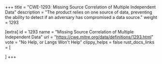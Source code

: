+++
title = "CWE-1293: Missing Source Correlation of Multiple Independent Data"
description	= "The product relies on one source of data, preventing the ability to detect if an adversary has compromised a data source."
weight = 1293

[extra]
id = 1293
name = "Missing Source Correlation of Multiple Independent Data"
url = "https://cwe.mitre.org/data/definitions/1293.html"
vote = "No Help, or Langs Won't Help"
clippy_helps = false
rust_docs_links = [
	
]
+++

